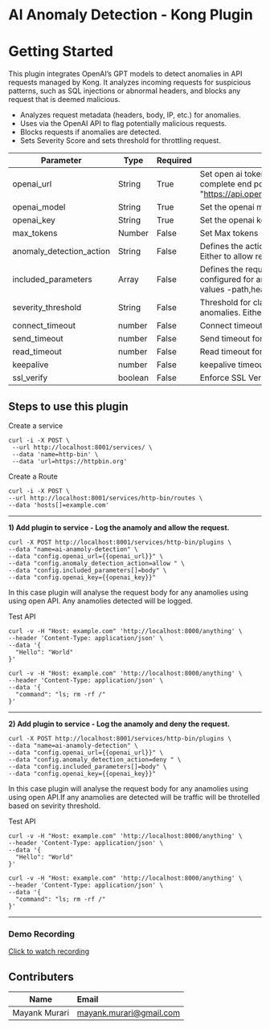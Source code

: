 # AI Anomaly Detection - Kong Plugin

# Getting Started

This plugin integrates OpenAI’s GPT models to detect anomalies in API requests managed by Kong. It analyzes incoming requests for suspicious patterns, such as SQL injections or abnormal headers, and blocks any request that is deemed malicious.

* Analyzes request metadata (headers, body, IP, etc.) for anomalies.
* Uses via the OpenAI API to flag potentially malicious requests.
* Blocks requests if anomalies are detected.
* Sets Severity Score and sets threshold for throttling request. 


| Parameter      | Type |Required|Description |
| ----------- | ----------- |----------- |----------------------- |
| openai_url      | String       |True | Set open ai token endpoint, provide the complete end point Ex : "https://api.openai.com/v1/chat/completion"
| openai_model   | String        |True | Set the openai model
| openai_key   | String        | True | Set the openai key
| max_tokens   | Number        |False | Set Max tokens
| anomaly_detection_action   | String        |False | Defines the action on anamoly detection. Either to allow request or deny it.
| included_parameters   | Array      |False | Defines the request parametrs to be configured for  anomaly detection. Allowed values -path,headers,body, method,ip
| severity_threshold   | String      |False | Threshold for classifying requests as anomalies. Either to allow request or deny it.
| connect_timeout   | number        |False | Connect timeout for Open AI Host
| send_timeout   | number        |False | Send timeout for Open AI Host
| read_timeout   | number        |False | Read timeout for Open AI Host
| keepalive   | number        |False | keepalive timeout for Open AI Host
| ssl_verify   | boolean        |False | Enforce SSL Verification

Steps to use this plugin
---

Create a service

```
curl -i -X POST \
 --url http://localhost:8001/services/ \
 --data 'name=http-bin' \
 --data 'url=https://httpbin.org'
 ```
 
 Create a Route
 
 ```
 curl -i -X POST \
 --url http://localhost:8001/services/http-bin/routes \
 --data 'hosts[]=example.com' 
 ```

---
 **1) Add plugin to service - Log the anamoly and allow the request.**
 
 ```
 curl -X POST http://localhost:8001/services/http-bin/plugins \
--data "name=ai-anamoly-detection" \
--data "config.openai_url={{openai_url}}" \
--data "config.anomaly_detection_action=allow " \
--data "config.included_parameters[]=body" \
--data "config.openai_key={{openai_key}}"  
```

In this case plugin will analyse the request body for any anamolies using using open API. Any anamolies detected will be logged.

Test API

```
curl -v -H "Host: example.com" 'http://localhost:8000/anything' \
--header 'Content-Type: application/json' \
--data '{
  "Hello": "World"
}'
```
```
curl -v -H "Host: example.com" 'http://localhost:8000/anything' \
--header 'Content-Type: application/json' \
--data '{
  "command": "ls; rm -rf /"
}'
```
---
 **2) Add plugin to service - Log the anamoly and deny the request.**
  ```
 curl -X POST http://localhost:8001/services/http-bin/plugins \
--data "name=ai-anamoly-detection" \
--data "config.openai_url={{openai_url}}" \
--data "config.anomaly_detection_action=deny " \
--data "config.included_parameters[]=body" \
--data "config.openai_key={{openai_key}}"  
```

In this case plugin will analyse the request body for any anamolies using using open API.If any anamolies are detected will be traffic will be throtelled based on sevirity threshold.

Test API

```
curl -v -H "Host: example.com" 'http://localhost:8000/anything' \
--header 'Content-Type: application/json' \
--data '{
  "Hello": "World"
}'
```
```
curl -v -H "Host: example.com" 'http://localhost:8000/anything' \
--header 'Content-Type: application/json' \
--data '{
  "command": "ls; rm -rf /"
}'
```
---

### Demo Recording

[Click to watch recording]([https://www.google.com](https://drive.google.com/file/d/1FsHXRfl-hdJxGORd1h0TEttaXvxFiFh2/view?usp=sharing))


Contributers
---

| Name               | Email           
| -------------      |:-------------
| Mayank Murari      | mayank.murari@gmail.com 



 
